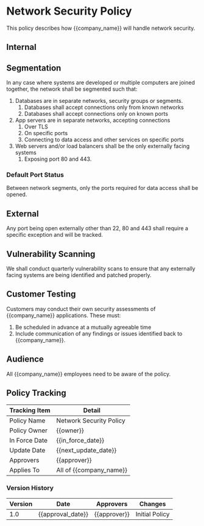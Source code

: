 # Network Security Policy

This policy describes how {{company_name}} will handle network security.

## Internal

## Segmentation

In any case where systems are developed or multiple computers are joined together, the network shall be segmented such that:

1. Databases are in separate networks, security groups or segments.
    1. Databases shall accept connections only from known networks
    1. Databases shall accept connections only on known ports
1. App servers are in separate networks, accepting connections
    1. Over TLS
    1. On specific ports
    1. Connecting to data access and other services on specific ports
1. Web servers and/or load balancers shall be the only externally facing systems
    1. Exposing port 80 and 443.

### Default Port Status

Between network segments, only the ports required for data access shall be opened.

## External

Any port being open externally other than 22, 80 and 443 shall require a specific exception and will be tracked.

## Vulnerability Scanning

We shall conduct quarterly vulnerability scans to ensure that any externally facing systems are being identified and patched properly.

## Customer Testing

Customers may conduct their own security assessments of {{company_name}} applications. These must:

1. Be scheduled in advance at a mutually agreeable time
1. Include communication of any findings or issues identified back to {{company_name}}.

## Audience

All {{company_name}} employees need to be aware of the policy.

## Policy Tracking

| Tracking Item   | Detail |
|-----------------|--------|
| Policy Name     | Network Security Policy |
| Policy Owner    | {{owner}}  |
| In Force Date   | {{in_force_date}} |
| Update Date     | {{next_update_date}} |
| Approvers       | {{approver}} |
| Applies To      | All of {{company_name}} |

### Version History

| Version | Date | Approvers | Changes |
|--|--|--|--|
| 1.0 | {{approval_date}} | {{approver}} | Initial Policy |